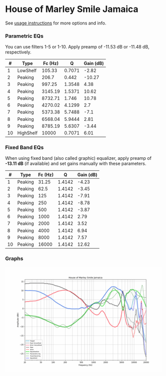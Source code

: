 # House of Marley Smile Jamaica
See [usage instructions](https://github.com/jaakkopasanen/AutoEq#usage) for more options and info.

### Parametric EQs
You can use filters 1-5 or 1-10. Apply preamp of -11.53 dB or -11.48 dB, respectively.

|   # | Type      |   Fc (Hz) |      Q |   Gain (dB) |
|-----|-----------|-----------|--------|-------------|
|   1 | LowShelf  |    105.33 | 0.7071 |       -2.82 |
|   2 | Peaking   |    206.7  | 0.442  |      -10.27 |
|   3 | Peaking   |    997.25 | 1.3548 |        4.38 |
|   4 | Peaking   |   3145.19 | 1.5371 |       10.62 |
|   5 | Peaking   |   8732.71 | 1.746  |       10.78 |
|   6 | Peaking   |   4270.02 | 4.1299 |        2.7  |
|   7 | Peaking   |   5373.38 | 5.7488 |       -7.1  |
|   8 | Peaking   |   6568.04 | 5.9444 |        2.81 |
|   9 | Peaking   |   8785.19 | 5.6307 |       -3.44 |
|  10 | HighShelf |  10000    | 0.7071 |        6.01 |

### Fixed Band EQs
When using fixed band (also called graphic) equalizer, apply preamp of **-13.11 dB** (if available) and set gains manually with these parameters.

|   # | Type    |   Fc (Hz) |      Q |   Gain (dB) |
|-----|---------|-----------|--------|-------------|
|   1 | Peaking |     31.25 | 1.4142 |       -4.23 |
|   2 | Peaking |     62.5  | 1.4142 |       -3.45 |
|   3 | Peaking |    125    | 1.4142 |       -7.91 |
|   4 | Peaking |    250    | 1.4142 |       -8.78 |
|   5 | Peaking |    500    | 1.4142 |       -3.87 |
|   6 | Peaking |   1000    | 1.4142 |        2.79 |
|   7 | Peaking |   2000    | 1.4142 |        3.52 |
|   8 | Peaking |   4000    | 1.4142 |        6.94 |
|   9 | Peaking |   8000    | 1.4142 |        7.57 |
|  10 | Peaking |  16000    | 1.4142 |       12.62 |

### Graphs
![](./House%20of%20Marley%20Smile%20Jamaica.png)

